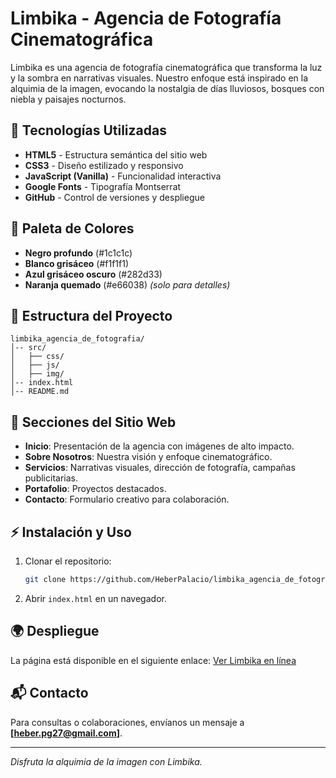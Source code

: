# Limbika - Agencia de Fotografía Cinematográfica

Limbika es una agencia de fotografía cinematográfica que transforma la luz y la sombra en narrativas visuales. Nuestro enfoque está inspirado en la alquimia de la imagen, evocando la nostalgia de días lluviosos, bosques con niebla y paisajes nocturnos.

## 🚀 Tecnologías Utilizadas

- **HTML5** - Estructura semántica del sitio web
- **CSS3** - Diseño estilizado y responsivo
- **JavaScript (Vanilla)** - Funcionalidad interactiva
- **Google Fonts** - Tipografía Montserrat
- **GitHub** - Control de versiones y despliegue

## 🎨 Paleta de Colores

- **Negro profundo** (#1c1c1c)
- **Blanco grisáceo** (#f1f1f1)
- **Azul grisáceo oscuro** (#282d33)
- **Naranja quemado** (#e66038) _(solo para detalles)_

## 📁 Estructura del Proyecto

```
limbika_agencia_de_fotografia/
│-- src/
│   ├── css/
│   ├── js/
│   ├── img/
│-- index.html
│-- README.md
```

## 📸 Secciones del Sitio Web

- **Inicio**: Presentación de la agencia con imágenes de alto impacto.
- **Sobre Nosotros**: Nuestra visión y enfoque cinematográfico.
- **Servicios**: Narrativas visuales, dirección de fotografía, campañas publicitarias.
- **Portafolio**: Proyectos destacados.
- **Contacto**: Formulario creativo para colaboración.

## ⚡ Instalación y Uso

1. Clonar el repositorio:
   ```bash
   git clone https://github.com/HeberPalacio/limbika_agencia_de_fotografia.git
   ```
2. Abrir `index.html` en un navegador.

## 🌍 Despliegue

La página está disponible en el siguiente enlace:
[Ver Limbika en línea](https://heberpalacio.github.io/limbika_agencia_de_fotografia/)

## 📬 Contacto

Para consultas o colaboraciones, envíanos un mensaje a **[heber.pg27@gmail.com]**.

---

_Disfruta la alquimia de la imagen con Limbika._
